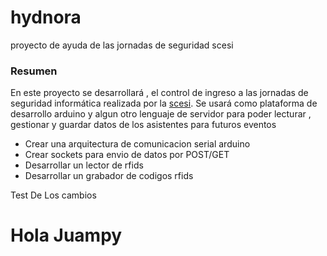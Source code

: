 hydnora
=======

proyecto de ayuda de las jornadas de seguridad scesi
### Resumen ###
En este proyecto se desarrollará , el control de ingreso a las jornadas de seguridad informática realizada por la [scesi](http://scesi.org).
Se usará como plataforma de desarrollo arduino y algun otro lenguaje de servidor para poder lecturar , gestionar y guardar datos de los asistentes para futuros eventos



* Crear una arquitectura de comunicacion serial arduino
* Crear sockets para envio de datos por POST/GET
* Desarrollar un lector de rfids
* Desarrollar un grabador de codigos rfids

Test De Los cambios

# Hola Juampy
